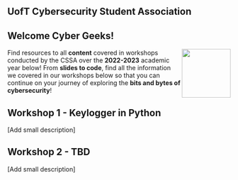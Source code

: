 ## UofT Cybersecurity Student Association


## Welcome Cyber Geeks!

<img align="right" width="110" height="110" src="https://user-images.githubusercontent.com/95773832/211125794-0ab7718a-7a85-40a2-b640-eba9a068f7a4.png">

Find resources to all **content** covered in workshops conducted by the CSSA over the **2022-2023** academic year below! From **slides to code**, find all the information we covered in our workshops below so that you can continue on your journey of exploring the **bits and bytes of cybersecurity**!

## Workshop 1 - Keylogger in Python

[Add small description]

## Workshop 2 - TBD

[Add small description]


